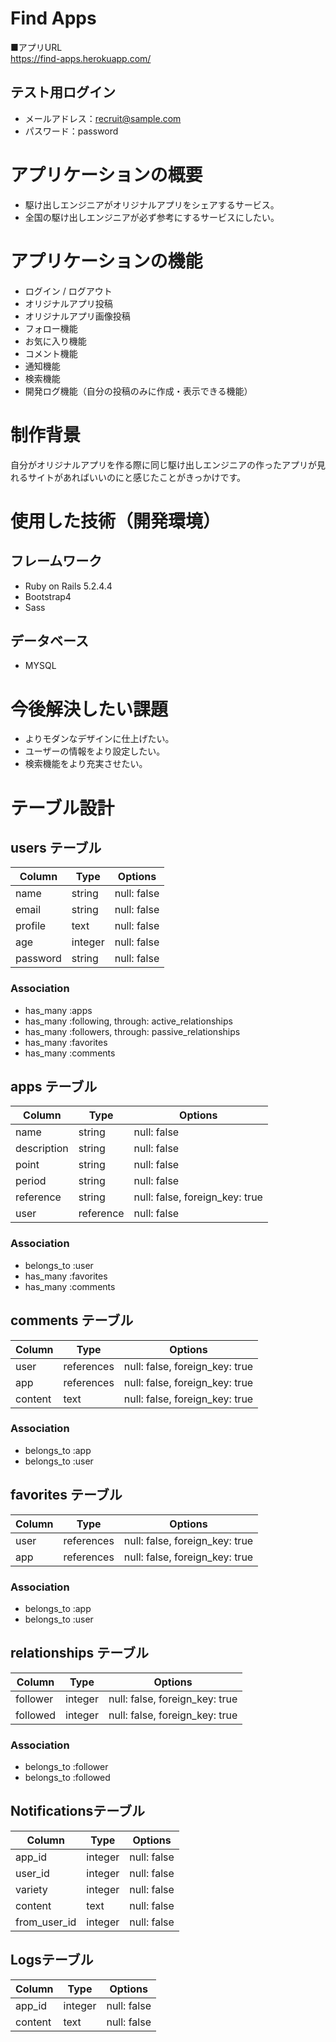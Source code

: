 # Find Apps
■アプリURL<br>
https://find-apps.herokuapp.com/

## テスト用ログイン
- メールアドレス：recruit@sample.com
- パスワード：password

# アプリケーションの概要
- 駆け出しエンジニアがオリジナルアプリをシェアするサービス。
- 全国の駆け出しエンジニアが必ず参考にするサービスにしたい。

# アプリケーションの機能
- ログイン / ログアウト
- オリジナルアプリ投稿
- オリジナルアプリ画像投稿
- フォロー機能
- お気に入り機能
- コメント機能
- 通知機能
- 検索機能
- 開発ログ機能（自分の投稿のみに作成・表示できる機能）

# 制作背景
自分がオリジナルアプリを作る際に同じ駆け出しエンジニアの作ったアプリが見れるサイトがあればいいのにと感じたことがきっかけです。

<!-- プログラミング言語や年齢・スクールなどのカテゴリーなどで検索して自分の環境に近い人が作ったオリジナルアプリを見ることができるので、かなり参考になるかと思います！ -->

# 使用した技術（開発環境）
## フレームワーク
- Ruby on Rails 5.2.4.4
- Bootstrap4
- Sass

## データベース
- MYSQL

# 今後解決したい課題
- よりモダンなデザインに仕上げたい。
- ユーザーの情報をより設定したい。
- 検索機能をより充実させたい。


# テーブル設計

## users テーブル

| Column   | Type    | Options     |
| -------- | ------- | ----------- |
| name     | string  | null: false |
| email    | string  | null: false |
| profile  | text    | null: false |
| age      | integer | null: false |
| password | string  | null: false |

### Association

- has_many :apps
- has_many :following, through: active_relationships
- has_many :followers, through: passive_relationships
- has_many :favorites
- has_many :comments

## apps テーブル

| Column      | Type      | Options                        |
| ----------- | --------- | ------------------------------ |
| name        | string    | null: false                    |
| description | string    | null: false                    |
| point       | string    | null: false                    |
| period      | string    | null: false                    |
| reference   | string    | null: false, foreign_key: true |
| user        | reference | null: false                    |

### Association

- belongs_to       :user
- has_many         :favorites
- has_many         :comments

## comments テーブル

| Column  | Type       | Options                        |
| ------- | ---------- | ------------------------------ |
| user    | references | null: false, foreign_key: true |
| app     | references | null: false, foreign_key: true |
| content | text       | null: false, foreign_key: true |

### Association

- belongs_to :app
- belongs_to :user

## favorites テーブル

| Column  | Type       | Options                        |
| ------- | ---------- | ------------------------------ |
| user    | references | null: false, foreign_key: true |
| app     | references | null: false, foreign_key: true |

### Association

- belongs_to :app
- belongs_to :user

## relationships テーブル

| Column   | Type       | Options                        |
| -------- | ---------- | ------------------------------ |
| follower | integer    | null: false, foreign_key: true |
| followed | integer    | null: false, foreign_key: true |

### Association

- belongs_to :follower
- belongs_to :followed

## Notificationsテーブル

| Column   | Type   | Options     |
| -------- | ------ | ----------- |
| app_id  | integer | null: false |
| user_id | integer | null: false |
| variety | integer | null: false |
| content | text    | null: false |
| from_user_id | integer    | null: false |

## Logsテーブル

| Column  | Type    | Options     |
| ------- | ------- | ----------- |
| app_id  | integer | null: false |
| content | text    | null: false |